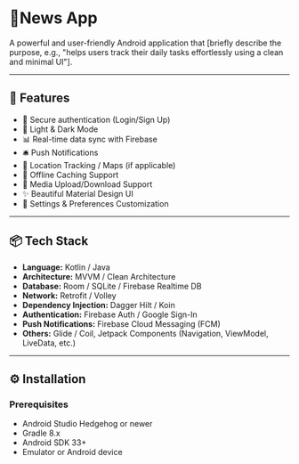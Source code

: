 # 📱News App

A powerful and user-friendly Android application that [briefly describe the purpose, e.g., "helps users track their daily tasks effortlessly using a clean and minimal UI"].

---

## 🚀 Features

- 🔐 Secure authentication (Login/Sign Up)
- 🌙 Light & Dark Mode
- 📊 Real-time data sync with Firebase
- 🛎️ Push Notifications
- 📍 Location Tracking / Maps (if applicable)
- 📁 Offline Caching Support
- 📸 Media Upload/Download Support
- ✨ Beautiful Material Design UI
- 🔧 Settings & Preferences Customization

---



## 📦 Tech Stack

- **Language:** Kotlin / Java  
- **Architecture:** MVVM / Clean Architecture  
- **Database:** Room / SQLite / Firebase Realtime DB  
- **Network:** Retrofit / Volley  
- **Dependency Injection:** Dagger Hilt / Koin  
- **Authentication:** Firebase Auth / Google Sign-In  
- **Push Notifications:** Firebase Cloud Messaging (FCM)  
- **Others:** Glide / Coil, Jetpack Components (Navigation, ViewModel, LiveData, etc.)

---

## ⚙️ Installation

### Prerequisites

- Android Studio Hedgehog or newer
- Gradle 8.x
- Android SDK 33+
- Emulator or Android device
